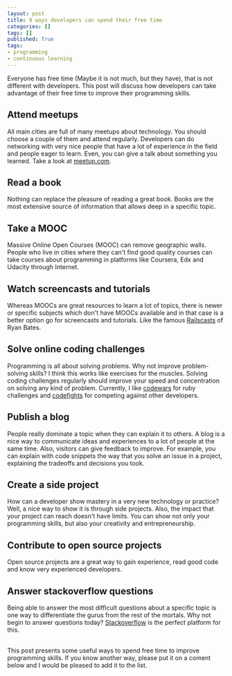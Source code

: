 ```yaml
---
layout: post
title: 9 ways developers can spend their free time
categories: []
tags: []
published: True
tags:
- programming
- continuous learning
---
```

Everyone has free time (Maybe it is not much, but they have), that is not different with developers. This post will discuss how developers can take advantage of their free time to improve their programming skills.

## Attend meetups
All main cities are full of many meetups about technology. You should choose a couple of them and attend regularly. Developers can do networking with very nice people that have a lot of experience in the field and people eager to learn. Even, you can give a talk about something you learned. Take a look at [meetup.com](http://www.meetup.com/).

## Read a book
Nothing can replace the pleasure of reading a great book. Books are the most extensive source of information that allows deep in a specific topic.

## Take a MOOC
Massive Online Open Courses (MOOC) can remove geographic walls. People who live in cities where they can't find good quality courses can take courses about programming in platforms like Coursera, Edx and Udacity through Internet.

## Watch screencasts and tutorials
Whereas MOOCs are great resources to learn a lot of topics, there is newer or specific subjects which don't have MOOCs available and in that case is a better option go for screencasts and tutorials. Like the famous [Railscasts](http://railscasts.com/) of Ryan Bates.

## Solve online coding challenges
Programming is all about solving problems. Why not improve problem-solving skills? I think this works like exercises for the muscles. Solving coding challenges regularly should improve your speed and concentration on solving any kind of problem. Currently, I like [codewars](http://www.codewars.com/) for ruby challenges and [codefights](https://codefights.com/) for competing against other developers.

## Publish a blog
People really dominate a topic when they can explain it to others. A blog is a nice way to communicate ideas and experiences to a lot of people at the same time. Also, visitors can give feedback to improve. For example, you can explain with code snippets the way that you solve an issue in a project, explaining the tradeoffs and decisions you took.

## Create a side project
How can a developer show mastery in a very new technology or practice? Well, a nice way to show it is through side projects. Also, the impact that your project can reach doesn't have limits. You can show not only your programming skills, but also your creativity and entrepreneurship.

## Contribute to open source projects
Open source projects are a great way to gain experience, read good code and know very experienced developers.

## Answer stackoverflow questions
Being able to answer the most difficult questions about a specific topic is one way to differentiate the gurus from the rest of the mortals. Why not begin to answer questions today? [Stackoverflow](http://stackoverflow.com/) is the perfect platform for this.

<br>
This post presents some useful ways to spend free time to improve programming skills. If you know another way, please put it on a coment below and I would be pleased to add it to the list.
